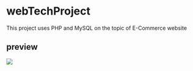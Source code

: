 # webTechProject
This project uses PHP and MySQL on the topic of E-Commerce website
## preview
<img src="https://cdn.discordapp.com/attachments/1047178425858789458/1078187413677015090/image.png" />
